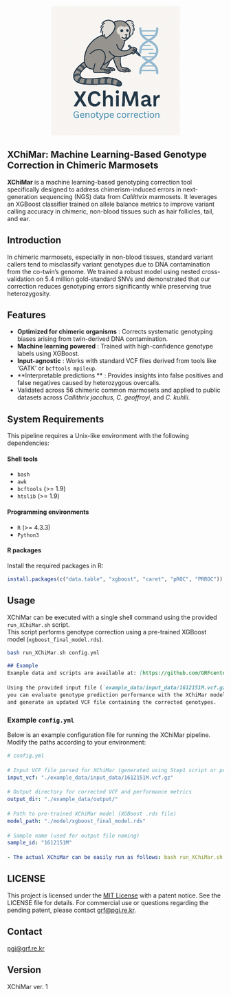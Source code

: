 <p align="center">
  <img src="./XChiMar_logo3.png" alt="XChiMar Logo" width="300"/>
</p>

## XChiMar: Machine Learning-Based Genotype Correction in Chimeric Marmosets

**XChiMar** is a machine learning-based genotyping correction tool specifically designed to address chimerism-induced errors in next-generation sequencing (NGS) data from _Callithrix_ marmosets. It leverages an XGBoost classifier trained on allele balance metrics to improve variant calling accuracy in chimeric, non-blood tissues such as hair follicles, tail, and ear.

## Introduction
In chimeric marmosets, especially in non-blood tissues, standard variant callers tend to misclassify variant genotypes due to DNA contamination from the co-twin’s genome. We trained a robust model using nested cross-validation on 5.4 million gold-standard SNVs and demonstrated that our correction reduces genotyping errors significantly while preserving true heterozygosity.

## Features
- **Optimized for chimeric organisms** : Corrects systematic genotyping biases arising from twin-derived DNA contamination.
- **Machine learning powered** : Trained with high-confidence genotype labels using XGBoost.
- **Input-agnostic** : Works with standard VCF files derived from tools like ‘GATK’ or `bcftools mpileup`.
- **Interpretable predictions ** : Provides insights into false positives and false negatives caused by heterozygous overcalls.
- Validated across 56 chimeric common marmosets and applied to public datasets across _Callithrix jacchus_, _C. geoffroyi_, and _C. kuhlii_. 


## System Requirements

This pipeline requires a Unix-like environment with the following dependencies:

#### Shell tools
- `bash`
- `awk`
- `bcftools` (>= 1.9)
- `htslib` (>= 1.9)

#### Programming environments
- `R` (>= 4.3.3)
- `Python3`

#### R packages
Install the required packages in R:
```r
install.packages(c("data.table", "xgboost", "caret", "pROC", "PRROC"))
```
  
## Usage

XChiMar can be executed with a single shell command using the provided `run_XChiMar.sh` script.  
This script performs genotype correction using a pre-trained XGBoost model (`xgboost_final_model.rds`).

```bash
bash run_XChiMar.sh config.yml

```

  


```markdown
## Example
Example data and scripts are available at: [https://github.com/GRFcenter/XChiMar/](https://github.com/GRFcenter/XChiMar/)

Using the provided input file (`example_data/input_data/1612151M.vcf.gz`),  
you can evaluate genotype prediction performance with the XChiMar model  
and generate an updated VCF file containing the corrected genotypes.

```
### Example `config.yml`

Below is an example configuration file for running the XChiMar pipeline. Modify the paths according to your environment:

```yaml
# config.yml

# Input VCF file parsed for XChiMar (generated using Step1 script or provided in example_data)
input_vcf: "./example_data/input_data/1612151M.vcf.gz"

# Output directory for corrected VCF and performance metrics
output_dir: "./example_data/output/"

# Path to pre-trained XChiMar model (XGBoost .rds file)
model_path: "./model/xgboost_final_model.rds"

# Sample name (used for output file naming)
sample_id: "1612151M"

- The actual XChiMar can be easily run as follows: bash run_XChiMar.sh config.yml
```
  
## LICENSE
This project is licensed under the [MIT License](LICENSE) with a patent notice. See the LICENSE file for details.
For commercial use or questions regarding the pending patent, please contact [grf@pgi.re.kr](mailto:grf@pgi.re.kr).

    
## Contact
pgi@grf.re.kr

## Version
XChiMar ver. 1

